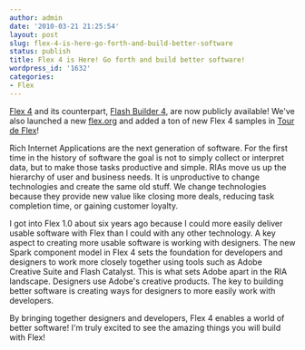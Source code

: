 ```yaml
---
author: admin
date: '2010-03-21 21:25:54'
layout: post
slug: flex-4-is-here-go-forth-and-build-better-software
status: publish
title: Flex 4 is Here! Go forth and build better software!
wordpress_id: '1632'
categories:
- Flex
---
```


[Flex 4](http://www.adobe.com/products/flex/) and its counterpart, [Flash
Builder 4](http://www.adobe.com/go/try_flashbuilder), are now publicly
available! We've also launched a new [flex.org](http://flex.org) and added a
ton of new Flex 4 samples in [Tour de Flex](http://flex.org/tour)!

Rich Internet Applications are the next generation of software. For the first
time in the history of software the goal is not to simply collect or interpret
data, but to make those tasks productive and simple. RIAs move us up the
hierarchy of user and business needs. It is unproductive to change
technologies and create the same old stuff. We change technologies because
they provide new value like closing more deals, reducing task completion time,
or gaining customer loyalty.

I got into Flex 1.0 about six years ago because I could more easily deliver
usable software with Flex than I could with any other technology. A key aspect
to creating more usable software is working with designers. The new Spark
component model in Flex 4 sets the foundation for developers and designers to
work more closely together using tools such as Adobe Creative Suite and Flash
Catalyst. This is what sets Adobe apart in the RIA landscape. Designers use
Adobe's creative products. The key to building better software is creating
ways for designers to more easily work with developers.

By bringing together designers and developers, Flex 4 enables a world of
better software! I'm truly excited to see the amazing things you will build
with Flex!

